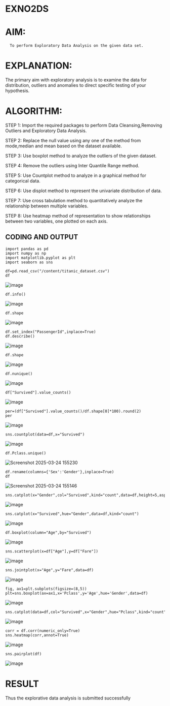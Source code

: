 # EXNO2DS
# AIM:
      To perform Exploratory Data Analysis on the given data set.
      
# EXPLANATION:
  The primary aim with exploratory analysis is to examine the data for distribution, outliers and anomalies to direct specific testing of your hypothesis.
  
# ALGORITHM:
STEP 1: Import the required packages to perform Data Cleansing,Removing Outliers and Exploratory Data Analysis.

STEP 2: Replace the null value using any one of the method from mode,median and mean based on the dataset available.

STEP 3: Use boxplot method to analyze the outliers of the given dataset.

STEP 4: Remove the outliers using Inter Quantile Range method.

STEP 5: Use Countplot method to analyze in a graphical method for categorical data.

STEP 6: Use displot method to represent the univariate distribution of data.

STEP 7: Use cross tabulation method to quantitatively analyze the relationship between multiple variables.

STEP 8: Use heatmap method of representation to show relationships between two variables, one plotted on each axis.

## CODING AND OUTPUT
```       
import pandas as pd
import numpy as np
import matplotlib.pyplot as plt
import seaborn as sns
```
```
df=pd.read_csv("/content/titanic_dataset.csv")
df
```
![image](https://github.com/user-attachments/assets/623d6da7-9d6b-4ac0-810e-110e14e2863c)

```
df.info()
```
![image](https://github.com/user-attachments/assets/1a4c7ae2-6fe1-485a-a566-73c70b6b2430)

```
df.shape
```
![image](https://github.com/user-attachments/assets/6bd61de5-0f0a-409f-ba82-c651bdb18eb7)

```
df.set_index("PassengerId",inplace=True)
df.describe()
```
![image](https://github.com/user-attachments/assets/7b369394-20e6-4a19-b859-1eef6df38383)

```
df.shape
```
![image](https://github.com/user-attachments/assets/3e54f06e-edcc-4764-8823-df69ed2ccb51)

```
df.nunique()
```
![image](https://github.com/user-attachments/assets/2180d47f-aa46-4c38-9c02-26ee7167f860)

```
df["Survived"].value_counts()
```
![image](https://github.com/user-attachments/assets/91317e65-eadd-4bb8-a0fd-d596bebf940e)

```
per=(df["Survived"].value_counts()/df.shape[0]*100).round(2)
per
```
![image](https://github.com/user-attachments/assets/4394cf2c-6dac-4536-9651-c5c8710b5219)

```
sns.countplot(data=df,x="Survived")
```
![image](https://github.com/user-attachments/assets/165dd62f-872c-419d-875b-88c9f1cc7607)

```
df.Pclass.unique()
```
![Screenshot 2025-03-24 155230](https://github.com/user-attachments/assets/2e413ffa-c779-450f-83fc-c56e5d90026b)

```
df.rename(columns={'Sex':'Gender'},inplace=True)
df
```
![Screenshot 2025-03-24 155146](https://github.com/user-attachments/assets/8da05a3b-afdf-478b-ad1b-0c8c2c1e4457)

```
sns.catplot(x="Gender",col="Survived",kind="count",data=df,height=5,aspect=.7)
```
![image](https://github.com/user-attachments/assets/cbf826f4-f160-4c9f-b6ec-bdfb6cfc5117)

```
sns.catplot(x="Survived",hue="Gender",data=df,kind="count")
```
![image](https://github.com/user-attachments/assets/7a2ce835-4f40-47be-a05e-016cbae0f923)

```
df.boxplot(column="Age",by="Survived")
```
![image](https://github.com/user-attachments/assets/05eb1ca0-5937-4362-8229-c5c9af464fd7)

```
sns.scatterplot(x=df["Age"],y=df["Fare"])
```
![image](https://github.com/user-attachments/assets/714ccfb3-71bc-498c-b01a-4b367a963bd1)

```
sns.jointplot(x="Age",y="Fare",data=df)
```
![image](https://github.com/user-attachments/assets/82259706-5fb4-440f-89a5-c70626ab44ca)

```
fig, ax1=plt.subplots(figsize=(8,5))
plt=sns.boxplot(ax=ax1,x='Pclass',y='Age',hue='Gender',data=df)
```
![image](https://github.com/user-attachments/assets/2bea70cc-fe62-4518-9002-28189cfab104)

```
sns.catplot(data=df,col="Survived",x="Gender",hue="Pclass",kind="count")
```
![image](https://github.com/user-attachments/assets/055305e5-cb51-4485-ae0e-ba0b0f87120f)

```
corr = df.corr(numeric_only=True)
sns.heatmap(corr,annot=True)
```
![image](https://github.com/user-attachments/assets/a39e5312-414c-422e-a1d8-a4e9e2479038)

```
sns.pairplot(df)
```
![image](https://github.com/user-attachments/assets/8b47628e-1654-431b-9be0-a9c48b114bf4)



# RESULT

Thus the explorative data analysis is submitted successfully
